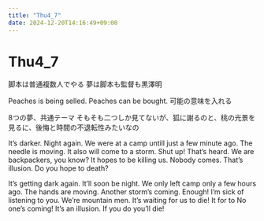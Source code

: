 ```yaml
---
title: "Thu4_7"
date: 2024-12-20T14:16:49+09:00
---
```

# Thu4_7
脚本は普通複数人でやる
夢は脚本も監督も黒澤明

Peaches is being selled.
Peaches can be bought.
可能の意味を入れる

8つの夢、共通テーマ
そもそも二つしか見てないが、狐に謝るのと、桃の光景を見るに、後悔と時間の不退転性みたいなの

It’s darker.
Night again.
We were at a camp untill just a few minute ago.
The needle is moving.
It also will come to a storm.
Shut up! That’s heard.
We are backpackers, you know?
It hopes to be killing us.
Nobody comes. That’s illusion.
Do you hope to death?

It’s getting dark again.
It’ll soon be night.
We only left camp only a few hours ago.
The hands are moving.
Another storm’s coming.
Enough! I’m sick of listening to you.
We’re mountain men.
It’s waiting for us to die!
It for to
No one’s coming! It’s an illusion.
If you do you’ll die!
